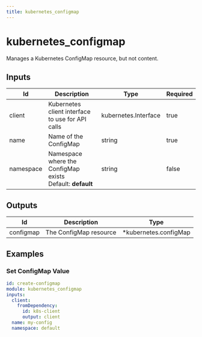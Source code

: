```yaml
---
title: kubernetes_configmap
---
```


# kubernetes_configmap

Manages a Kubernetes ConfigMap resource, but not content.

## Inputs

| Id        | Description                                                  | Type                 | Required |
| --------- | ------------------------------------------------------------ | -------------------- | -------- |
| client    | Kubernetes client interface to use for API calls             | kubernetes.Interface | true     |
| name      | Name of the ConfigMap                                        | string               | true     |
| namespace | Namespace where the ConfigMap exists<br>Default: **default** | string               | false    |

## Outputs

| Id        | Description            | Type                   |
| --------- | ---------------------- | ---------------------- |
| configmap | The ConfigMap resource | \*kubernetes.configMap |

## Examples

### Set ConfigMap Value

```yaml
id: create-configmap
module: kubernetes_configmap
inputs:
  client:
    fromDependency:
      id: k8s-client
      output: client
  name: my-config
  namespace: default
```

